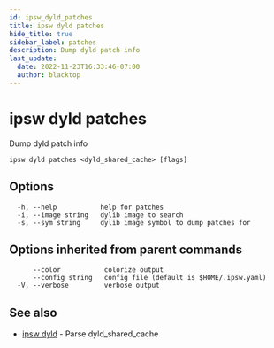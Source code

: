 ```yaml
---
id: ipsw_dyld_patches
title: ipsw dyld patches
hide_title: true
sidebar_label: patches
description: Dump dyld patch info
last_update:
  date: 2022-11-23T16:33:46-07:00
  author: blacktop
---
```

# ipsw dyld patches

Dump dyld patch info

```
ipsw dyld patches <dyld_shared_cache> [flags]
```

## Options

```
  -h, --help           help for patches
  -i, --image string   dylib image to search
  -s, --sym string     dylib image symbol to dump patches for
```

## Options inherited from parent commands

```
      --color           colorize output
      --config string   config file (default is $HOME/.ipsw.yaml)
  -V, --verbose         verbose output
```

## See also

* [ipsw dyld](/docs/cli/dyld/ipsw_dyld)	 - Parse dyld_shared_cache

